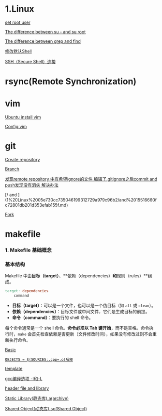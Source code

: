 # 1.Linux

[set root user](1%20Linux%2005e730cc735046199312729a979c96b2/set%20root%20user%2015516660fc7280e88853e5a04e87a41c.md)

[The difference between su - and su root](1%20Linux%2005e730cc735046199312729a979c96b2/The%20difference%20between%20su%20-%20and%20su%20root%2015516660fc72800a916bec0d4aff6767.md)

[The difference between grep and find](1%20Linux%2005e730cc735046199312729a979c96b2/The%20difference%20between%20grep%20and%20find%2015316660fc7280c09960f8d38ac68c94.md)

[修改默认Shell](1%20Linux%2005e730cc735046199312729a979c96b2/%E4%BF%AE%E6%94%B9%E9%BB%98%E8%AE%A4Shell%2016216660fc728075af02d298cb0c3fa8.md)

[SSH（Secure Shell）连接](1%20Linux%2005e730cc735046199312729a979c96b2/SSH%EF%BC%88Secure%20Shell%EF%BC%89%E8%BF%9E%E6%8E%A5%2016216660fc72802c8937e5e77426ee78.md)

# rsync(Remote Synchronization)

# vim

[Ubuntu install vim](1%20Linux%2005e730cc735046199312729a979c96b2/Ubuntu%20install%20vim%2015516660fc72806bbf8ecc0567522b24.md)

[Config vim](1%20Linux%2005e730cc735046199312729a979c96b2/Config%20vim%2015516660fc7280f384f9f595efd501ec.md)

# git

[Create repository](1%20Linux%2005e730cc735046199312729a979c96b2/Create%20repository%2015516660fc728094aaf8dd812d79697c.md)

[Branch](1%20Linux%2005e730cc735046199312729a979c96b2/Branch%2015516660fc72800f9845f8446e85e6c7.md)

[发现remote repository 中有希望ignore的文件 编辑了.gitignore之后commit and push发现没有消失 解决办法](1%20Linux%2005e730cc735046199312729a979c96b2/%E5%8F%91%E7%8E%B0remote%20repository%20%E4%B8%AD%E6%9C%89%E5%B8%8C%E6%9C%9Bignore%E7%9A%84%E6%96%87%E4%BB%B6%20%E7%BC%96%E8%BE%91%E4%BA%86%20gitignore%E4%B9%8B%E5%90%8Ec%2015516660fc7280ffaf87e01a10e18f81.md)

[/ and \](1%20Linux%2005e730cc735046199312729a979c96b2/and%2015516660fc72801db201d353efab155f.md)

[Fork](1%20Linux%2005e730cc735046199312729a979c96b2/Fork%2016216660fc72804397bccc9dc34d12ca.md)

# makefile

### **1. Makefile 基础概念**

### **基本结构**

Makefile 中由**目标（target）**、**依赖（dependencies）**和**规则（rules）**组成。

```makefile
target: dependencies
    command
```

- **目标（target）**：可以是一个文件，也可以是一个伪目标（如 `all` 或 `clean`）。
- **依赖（dependencies）**：目标文件或中间文件，它们是生成目标的前提。
- **命令（command）**：要执行的 shell 命令。

每个命令通常是一个 shell 命令。**命令必须以 Tab 键开始**，而不是空格。命令执行时，`make` 会首先检查依赖是否更新（文件修改时间），如果没有修改过则不会重新执行命令。

[Basic](1%20Linux%2005e730cc735046199312729a979c96b2/Basic%2015516660fc72800187eeeb441d0f784a.md)

[`OBJECTS = $(SOURCES:.cpp=.o)解释`](1%20Linux%2005e730cc735046199312729a979c96b2/OBJECTS%20=%20$(SOURCES%20cpp=%20o)%E8%A7%A3%E9%87%8A%2015516660fc72809eaeb3fc96f968d23f.md)

[template](1%20Linux%2005e730cc735046199312729a979c96b2/template%2015516660fc7280c8af72d11a10a0fb9f.md)

[gcc编译选项 -I和-L](1%20Linux%2005e730cc735046199312729a979c96b2/gcc%E7%BC%96%E8%AF%91%E9%80%89%E9%A1%B9%20-I%E5%92%8C-L%2015616660fc728056845be2de6d86b391.md)

[header file and library](1%20Linux%2005e730cc735046199312729a979c96b2/header%20file%20and%20library%2015616660fc72801699c6d046f2910662.md)

[Static Library(静态库).a(archive)](1%20Linux%2005e730cc735046199312729a979c96b2/Static%20Library(%E9%9D%99%E6%80%81%E5%BA%93)%20a(archive)%2015616660fc7280c1a2e9feecbfa4a1a3.md)

[Shared Object(动态库).so(Shared Object)](1%20Linux%2005e730cc735046199312729a979c96b2/Shared%20Object(%E5%8A%A8%E6%80%81%E5%BA%93)%20so(Shared%20Object)%2015616660fc72809f96e5e650d8a1ec8d.md)